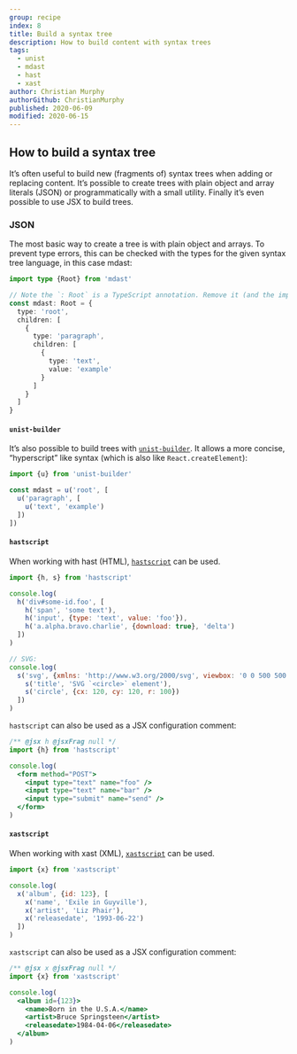 ```yaml
---
group: recipe
index: 8
title: Build a syntax tree
description: How to build content with syntax trees
tags:
  - unist
  - mdast
  - hast
  - xast
author: Christian Murphy
authorGithub: ChristianMurphy
published: 2020-06-09
modified: 2020-06-15
---
```


## How to build a syntax tree

It’s often useful to build new (fragments of) syntax trees when adding or
replacing content.
It’s possible to create trees with plain object and array literals (JSON) or
programmatically with a small utility.
Finally it’s even possible to use JSX to build trees.

### JSON

The most basic way to create a tree is with plain object and arrays.
To prevent type errors, this can be checked with the types for the given syntax
tree language, in this case mdast:

```ts
import type {Root} from 'mdast'

// Note the `: Root` is a TypeScript annotation. Remove it (and the import) for plain JavaScript.
const mdast: Root = {
  type: 'root',
  children: [
    {
      type: 'paragraph',
      children: [
        {
          type: 'text',
          value: 'example'
        }
      ]
    }
  ]
}
```

#### `unist-builder`

It’s also possible to build trees with [`unist-builder`][u].
It allows a more concise, “hyperscript” like syntax (which is also like
`React.createElement`):

```js
import {u} from 'unist-builder'

const mdast = u('root', [
  u('paragraph', [
    u('text', 'example')
  ])
])
```

#### `hastscript`

When working with hast (HTML), [`hastscript`][h] can be used.

```js
import {h, s} from 'hastscript'

console.log(
  h('div#some-id.foo', [
    h('span', 'some text'),
    h('input', {type: 'text', value: 'foo'}),
    h('a.alpha.bravo.charlie', {download: true}, 'delta')
  ])
)

// SVG:
console.log(
  s('svg', {xmlns: 'http://www.w3.org/2000/svg', viewbox: '0 0 500 500'}, [
    s('title', 'SVG `<circle>` element'),
    s('circle', {cx: 120, cy: 120, r: 100})
  ])
)
```

`hastscript` can also be used as a JSX configuration comment:

```jsx
/** @jsx h @jsxFrag null */
import {h} from 'hastscript'

console.log(
  <form method="POST">
    <input type="text" name="foo" />
    <input type="text" name="bar" />
    <input type="submit" name="send" />
  </form>
)
```

#### `xastscript`

When working with xast (XML), [`xastscript`][x]
can be used.

```js
import {x} from 'xastscript'

console.log(
  x('album', {id: 123}, [
    x('name', 'Exile in Guyville'),
    x('artist', 'Liz Phair'),
    x('releasedate', '1993-06-22')
  ])
)
```

`xastscript` can also be used as a JSX configuration comment:

```jsx
/** @jsx x @jsxFrag null */
import {x} from 'xastscript'

console.log(
  <album id={123}>
    <name>Born in the U.S.A.</name>
    <artist>Bruce Springsteen</artist>
    <releasedate>1984-04-06</releasedate>
  </album>
)
```

<!-- Definitions -->

[u]: https://github.com/syntax-tree/unist-builder

[h]: https://github.com/syntax-tree/hastscript

[x]: https://github.com/syntax-tree/xastscript
